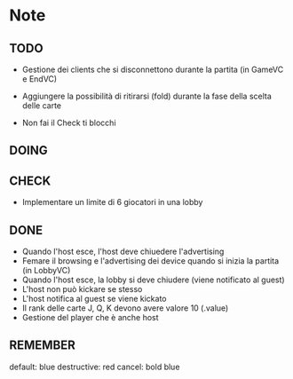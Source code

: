 # Note

## TODO

- Gestione dei clients che si disconnettono durante la partita (in GameVC e EndVC)
- Aggiungere la possibilità di ritirarsi (fold) durante la fase della scelta delle carte

- Non fai il Check ti blocchi

## DOING

## CHECK

- Implementare un limite di 6 giocatori in una lobby

## DONE

- Quando l'host esce, l'host deve chiuedere l'advertising
- Femare il browsing e l'advertising dei device quando si inizia la partita (in LobbyVC)
- Quando l'host esce, la lobby si deve chiudere (viene notificato al guest)
- L'host non può kickare se stesso
- L'host notifica al guest se viene kickato 
- Il rank delle carte J, Q, K devono avere valore 10 (.value)
- Gestione del player che è anche host

## REMEMBER
default: blue
destructive: red
cancel: bold blue
